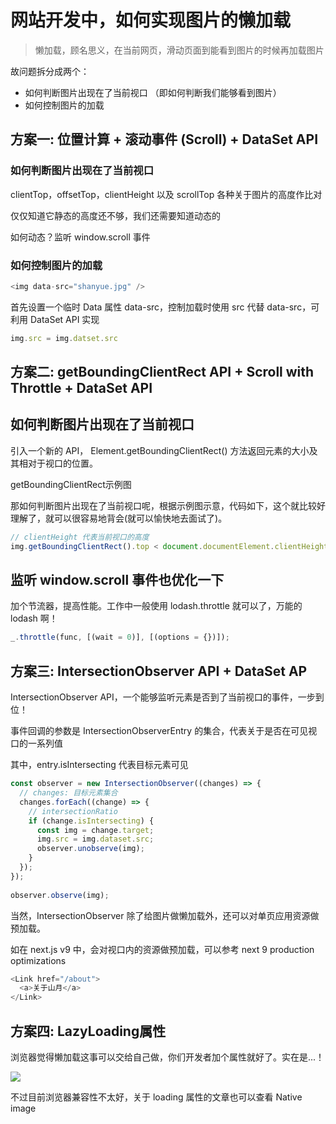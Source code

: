 
# 网站开发中，如何实现图片的懒加载

> 懒加载，顾名思义，在当前网页，滑动页面到能看到图片的时候再加载图片

故问题拆分成两个：

- 如何判断图片出现在了当前视口 （即如何判断我们能够看到图片）
- 如何控制图片的加载


## 方案一: 位置计算 + 滚动事件 (Scroll) + DataSet API

### 如何判断图片出现在了当前视口

clientTop，offsetTop，clientHeight 以及 scrollTop 各种关于图片的高度作比对

仅仅知道它静态的高度还不够，我们还需要知道动态的

如何动态？监听 window.scroll 事件

### 如何控制图片的加载

```js
<img data-src="shanyue.jpg" />
```

首先设置一个临时 Data 属性 data-src，控制加载时使用 src 代替 data-src，可利用 DataSet API 实现

```js
img.src = img.datset.src
```



## 方案二: getBoundingClientRect API + Scroll with Throttle + DataSet API

## 如何判断图片出现在了当前视口

引入一个新的 API， Element.getBoundingClientRect() 方法返回元素的大小及其相对于视口的位置。

getBoundingClientRect示例图

那如何判断图片出现在了当前视口呢，根据示例图示意，代码如下，这个就比较好理解了，就可以很容易地背会(就可以愉快地去面试了)。

```js
// clientHeight 代表当前视口的高度
img.getBoundingClientRect().top < document.documentElement.clientHeight;
```

## 监听 window.scroll 事件也优化一下

加个节流器，提高性能。工作中一般使用 lodash.throttle 就可以了，万能的 lodash 啊！

```js 
_.throttle(func, [(wait = 0)], [(options = {})]);
```

## 方案三: IntersectionObserver API + DataSet AP

IntersectionObserver API，一个能够监听元素是否到了当前视口的事件，一步到位！

事件回调的参数是 IntersectionObserverEntry 的集合，代表关于是否在可见视口的一系列值

其中，entry.isIntersecting 代表目标元素可见

```js
const observer = new IntersectionObserver((changes) => {
  // changes: 目标元素集合
  changes.forEach((change) => {
    // intersectionRatio
    if (change.isIntersecting) {
      const img = change.target;
      img.src = img.dataset.src;
      observer.unobserve(img);
    }
  });
});
 
observer.observe(img);
```

当然，IntersectionObserver 除了给图片做懒加载外，还可以对单页应用资源做预加载。

如在 next.js v9 中，会对视口内的资源做预加载，可以参考 next 9 production optimizations
```js
<Link href="/about">
  <a>关于山月</a>
</Link>
```

## 方案四: LazyLoading属性

浏览器觉得懒加载这事可以交给自己做，你们开发者加个属性就好了。实在是...！

<img src="shanyue.jpg" loading="lazy" />

不过目前浏览器兼容性不太好，关于 loading 属性的文章也可以查看 Native image













